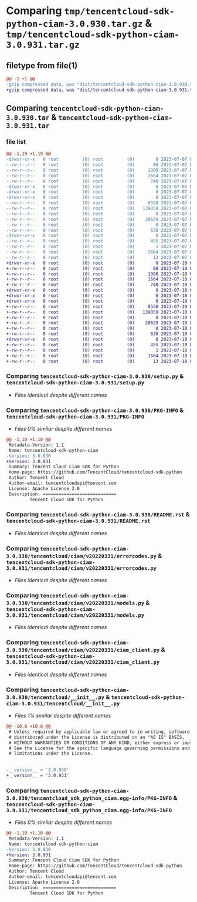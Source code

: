 # Comparing `tmp/tencentcloud-sdk-python-ciam-3.0.930.tar.gz` & `tmp/tencentcloud-sdk-python-ciam-3.0.931.tar.gz`

## filetype from file(1)

```diff
@@ -1 +1 @@
-gzip compressed data, was "dist/tencentcloud-sdk-python-ciam-3.0.930.tar", last modified: Fri Jul  7 00:19:43 2023, max compression
+gzip compressed data, was "dist/tencentcloud-sdk-python-ciam-3.0.931.tar", last modified: Mon Jul 10 00:33:27 2023, max compression
```

## Comparing `tencentcloud-sdk-python-ciam-3.0.930.tar` & `tencentcloud-sdk-python-ciam-3.0.931.tar`

### file list

```diff
@@ -1,19 +1,19 @@
-drwxr-xr-x   0 root         (0) root         (0)        0 2023-07-07 00:19:43.000000 tencentcloud-sdk-python-ciam-3.0.930/
--rw-r--r--   0 root         (0) root         (0)       88 2023-07-07 00:19:43.000000 tencentcloud-sdk-python-ciam-3.0.930/setup.cfg
--rw-r--r--   0 root         (0) root         (0)     1008 2023-07-07 00:19:43.000000 tencentcloud-sdk-python-ciam-3.0.930/setup.py
--rw-r--r--   0 root         (0) root         (0)     1664 2023-07-07 00:19:43.000000 tencentcloud-sdk-python-ciam-3.0.930/PKG-INFO
--rw-r--r--   0 root         (0) root         (0)      740 2023-07-07 00:19:43.000000 tencentcloud-sdk-python-ciam-3.0.930/README.rst
-drwxr-xr-x   0 root         (0) root         (0)        0 2023-07-07 00:19:43.000000 tencentcloud-sdk-python-ciam-3.0.930/tencentcloud/
-drwxr-xr-x   0 root         (0) root         (0)        0 2023-07-07 00:19:43.000000 tencentcloud-sdk-python-ciam-3.0.930/tencentcloud/ciam/
-drwxr-xr-x   0 root         (0) root         (0)        0 2023-07-07 00:19:43.000000 tencentcloud-sdk-python-ciam-3.0.930/tencentcloud/ciam/v20220331/
--rw-r--r--   0 root         (0) root         (0)     8558 2023-07-07 00:19:43.000000 tencentcloud-sdk-python-ciam-3.0.930/tencentcloud/ciam/v20220331/errorcodes.py
--rw-r--r--   0 root         (0) root         (0)   139059 2023-07-07 00:19:43.000000 tencentcloud-sdk-python-ciam-3.0.930/tencentcloud/ciam/v20220331/models.py
--rw-r--r--   0 root         (0) root         (0)        0 2023-07-07 00:19:43.000000 tencentcloud-sdk-python-ciam-3.0.930/tencentcloud/ciam/v20220331/__init__.py
--rw-r--r--   0 root         (0) root         (0)    20629 2023-07-07 00:19:43.000000 tencentcloud-sdk-python-ciam-3.0.930/tencentcloud/ciam/v20220331/ciam_client.py
--rw-r--r--   0 root         (0) root         (0)        0 2023-07-07 00:19:43.000000 tencentcloud-sdk-python-ciam-3.0.930/tencentcloud/ciam/__init__.py
--rw-r--r--   0 root         (0) root         (0)      630 2023-07-07 00:19:43.000000 tencentcloud-sdk-python-ciam-3.0.930/tencentcloud/__init__.py
-drwxr-xr-x   0 root         (0) root         (0)        0 2023-07-07 00:19:43.000000 tencentcloud-sdk-python-ciam-3.0.930/tencentcloud_sdk_python_ciam.egg-info/
--rw-r--r--   0 root         (0) root         (0)      455 2023-07-07 00:19:43.000000 tencentcloud-sdk-python-ciam-3.0.930/tencentcloud_sdk_python_ciam.egg-info/SOURCES.txt
--rw-r--r--   0 root         (0) root         (0)        1 2023-07-07 00:19:43.000000 tencentcloud-sdk-python-ciam-3.0.930/tencentcloud_sdk_python_ciam.egg-info/dependency_links.txt
--rw-r--r--   0 root         (0) root         (0)     1664 2023-07-07 00:19:43.000000 tencentcloud-sdk-python-ciam-3.0.930/tencentcloud_sdk_python_ciam.egg-info/PKG-INFO
--rw-r--r--   0 root         (0) root         (0)       13 2023-07-07 00:19:43.000000 tencentcloud-sdk-python-ciam-3.0.930/tencentcloud_sdk_python_ciam.egg-info/top_level.txt
+drwxr-xr-x   0 root         (0) root         (0)        0 2023-07-10 00:33:27.000000 tencentcloud-sdk-python-ciam-3.0.931/
+-rw-r--r--   0 root         (0) root         (0)       88 2023-07-10 00:33:27.000000 tencentcloud-sdk-python-ciam-3.0.931/setup.cfg
+-rw-r--r--   0 root         (0) root         (0)     1008 2023-07-10 00:33:27.000000 tencentcloud-sdk-python-ciam-3.0.931/setup.py
+-rw-r--r--   0 root         (0) root         (0)     1664 2023-07-10 00:33:27.000000 tencentcloud-sdk-python-ciam-3.0.931/PKG-INFO
+-rw-r--r--   0 root         (0) root         (0)      740 2023-07-10 00:33:27.000000 tencentcloud-sdk-python-ciam-3.0.931/README.rst
+drwxr-xr-x   0 root         (0) root         (0)        0 2023-07-10 00:33:27.000000 tencentcloud-sdk-python-ciam-3.0.931/tencentcloud/
+drwxr-xr-x   0 root         (0) root         (0)        0 2023-07-10 00:33:27.000000 tencentcloud-sdk-python-ciam-3.0.931/tencentcloud/ciam/
+drwxr-xr-x   0 root         (0) root         (0)        0 2023-07-10 00:33:27.000000 tencentcloud-sdk-python-ciam-3.0.931/tencentcloud/ciam/v20220331/
+-rw-r--r--   0 root         (0) root         (0)     8558 2023-07-10 00:33:27.000000 tencentcloud-sdk-python-ciam-3.0.931/tencentcloud/ciam/v20220331/errorcodes.py
+-rw-r--r--   0 root         (0) root         (0)   139059 2023-07-10 00:33:27.000000 tencentcloud-sdk-python-ciam-3.0.931/tencentcloud/ciam/v20220331/models.py
+-rw-r--r--   0 root         (0) root         (0)        0 2023-07-10 00:33:27.000000 tencentcloud-sdk-python-ciam-3.0.931/tencentcloud/ciam/v20220331/__init__.py
+-rw-r--r--   0 root         (0) root         (0)    20629 2023-07-10 00:33:27.000000 tencentcloud-sdk-python-ciam-3.0.931/tencentcloud/ciam/v20220331/ciam_client.py
+-rw-r--r--   0 root         (0) root         (0)        0 2023-07-10 00:33:27.000000 tencentcloud-sdk-python-ciam-3.0.931/tencentcloud/ciam/__init__.py
+-rw-r--r--   0 root         (0) root         (0)      630 2023-07-10 00:33:27.000000 tencentcloud-sdk-python-ciam-3.0.931/tencentcloud/__init__.py
+drwxr-xr-x   0 root         (0) root         (0)        0 2023-07-10 00:33:27.000000 tencentcloud-sdk-python-ciam-3.0.931/tencentcloud_sdk_python_ciam.egg-info/
+-rw-r--r--   0 root         (0) root         (0)      455 2023-07-10 00:33:27.000000 tencentcloud-sdk-python-ciam-3.0.931/tencentcloud_sdk_python_ciam.egg-info/SOURCES.txt
+-rw-r--r--   0 root         (0) root         (0)        1 2023-07-10 00:33:27.000000 tencentcloud-sdk-python-ciam-3.0.931/tencentcloud_sdk_python_ciam.egg-info/dependency_links.txt
+-rw-r--r--   0 root         (0) root         (0)     1664 2023-07-10 00:33:27.000000 tencentcloud-sdk-python-ciam-3.0.931/tencentcloud_sdk_python_ciam.egg-info/PKG-INFO
+-rw-r--r--   0 root         (0) root         (0)       13 2023-07-10 00:33:27.000000 tencentcloud-sdk-python-ciam-3.0.931/tencentcloud_sdk_python_ciam.egg-info/top_level.txt
```

### Comparing `tencentcloud-sdk-python-ciam-3.0.930/setup.py` & `tencentcloud-sdk-python-ciam-3.0.931/setup.py`

 * *Files identical despite different names*

### Comparing `tencentcloud-sdk-python-ciam-3.0.930/PKG-INFO` & `tencentcloud-sdk-python-ciam-3.0.931/PKG-INFO`

 * *Files 0% similar despite different names*

```diff
@@ -1,10 +1,10 @@
 Metadata-Version: 1.1
 Name: tencentcloud-sdk-python-ciam
-Version: 3.0.930
+Version: 3.0.931
 Summary: Tencent Cloud Ciam SDK for Python
 Home-page: https://github.com/TencentCloud/tencentcloud-sdk-python
 Author: Tencent Cloud
 Author-email: tencentcloudapi@tencent.com
 License: Apache License 2.0
 Description: ============================
         Tencent Cloud SDK for Python
```

### Comparing `tencentcloud-sdk-python-ciam-3.0.930/README.rst` & `tencentcloud-sdk-python-ciam-3.0.931/README.rst`

 * *Files identical despite different names*

### Comparing `tencentcloud-sdk-python-ciam-3.0.930/tencentcloud/ciam/v20220331/errorcodes.py` & `tencentcloud-sdk-python-ciam-3.0.931/tencentcloud/ciam/v20220331/errorcodes.py`

 * *Files identical despite different names*

### Comparing `tencentcloud-sdk-python-ciam-3.0.930/tencentcloud/ciam/v20220331/models.py` & `tencentcloud-sdk-python-ciam-3.0.931/tencentcloud/ciam/v20220331/models.py`

 * *Files identical despite different names*

### Comparing `tencentcloud-sdk-python-ciam-3.0.930/tencentcloud/ciam/v20220331/ciam_client.py` & `tencentcloud-sdk-python-ciam-3.0.931/tencentcloud/ciam/v20220331/ciam_client.py`

 * *Files identical despite different names*

### Comparing `tencentcloud-sdk-python-ciam-3.0.930/tencentcloud/__init__.py` & `tencentcloud-sdk-python-ciam-3.0.931/tencentcloud/__init__.py`

 * *Files 1% similar despite different names*

```diff
@@ -10,8 +10,8 @@
 # Unless required by applicable law or agreed to in writing, software
 # distributed under the License is distributed on an "AS IS" BASIS,
 # WITHOUT WARRANTIES OR CONDITIONS OF ANY KIND, either express or implied.
 # See the License for the specific language governing permissions and
 # limitations under the License.
 
 
-__version__ = '3.0.930'
+__version__ = '3.0.931'
```

### Comparing `tencentcloud-sdk-python-ciam-3.0.930/tencentcloud_sdk_python_ciam.egg-info/PKG-INFO` & `tencentcloud-sdk-python-ciam-3.0.931/tencentcloud_sdk_python_ciam.egg-info/PKG-INFO`

 * *Files 0% similar despite different names*

```diff
@@ -1,10 +1,10 @@
 Metadata-Version: 1.1
 Name: tencentcloud-sdk-python-ciam
-Version: 3.0.930
+Version: 3.0.931
 Summary: Tencent Cloud Ciam SDK for Python
 Home-page: https://github.com/TencentCloud/tencentcloud-sdk-python
 Author: Tencent Cloud
 Author-email: tencentcloudapi@tencent.com
 License: Apache License 2.0
 Description: ============================
         Tencent Cloud SDK for Python
```

